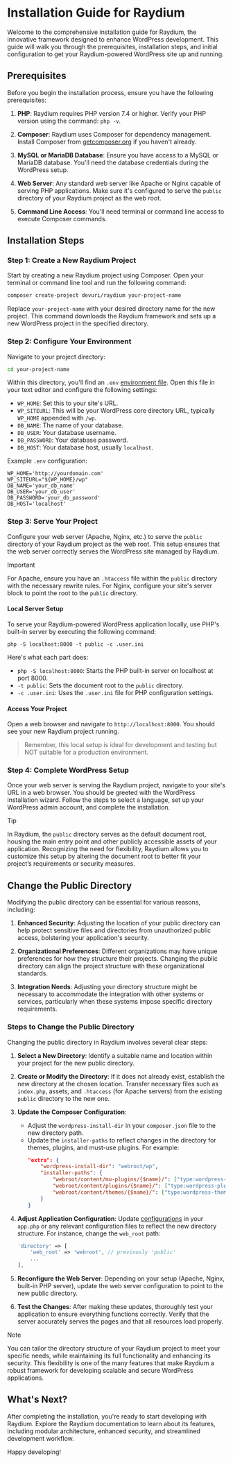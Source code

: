# Installation Guide for Raydium

Welcome to the comprehensive installation guide for Raydium, the innovative framework designed to enhance WordPress development. This guide will walk you through the prerequisites, installation steps, and initial configuration to get your Raydium-powered WordPress site up and running.

## Prerequisites

Before you begin the installation process, ensure you have the following prerequisites:

1. **PHP**: Raydium requires PHP version 7.4 or higher. Verify your PHP version using the command: `php -v`.

2. **Composer**: Raydium uses Composer for dependency management. Install Composer from [getcomposer.org](https://getcomposer.org/download/) if you haven't already.

3. **MySQL or MariaDB Database**: Ensure you have access to a MySQL or MariaDB database. You'll need the database credentials during the WordPress setup.

4. **Web Server**: Any standard web server like Apache or Nginx capable of serving PHP applications. Make sure it's configured to serve the `public` directory of your Raydium project as the web root.

5. **Command Line Access**: You'll need terminal or command line access to execute Composer commands.

## Installation Steps

### Step 1: Create a New Raydium Project

Start by creating a new Raydium project using Composer. Open your terminal or command line tool and run the following command:

```bash
composer create-project devuri/raydium your-project-name
```

Replace `your-project-name` with your desired directory name for the new project. This command downloads the Raydium framework and sets up a new WordPress project in the specified directory.

### Step 2: Configure Your Environment

Navigate to your project directory:

```bash
cd your-project-name
```

Within this directory, you'll find an `.env` [environment file](../customization/environment-file). Open this file in your text editor and configure the following settings:

- `WP_HOME`: Set this to your site's URL.
- `WP_SITEURL`: This will be your WordPress core directory URL, typically `WP_HOME` appended with `/wp`.
- `DB_NAME`: The name of your database.
- `DB_USER`: Your database username.
- `DB_PASSWORD`: Your database password.
- `DB_HOST`: Your database host, usually `localhost`.

Example `.env` configuration:

```dotenv
WP_HOME='http://yourdomain.com'
WP_SITEURL="${WP_HOME}/wp"
DB_NAME='your_db_name'
DB_USER='your_db_user'
DB_PASSWORD='your_db_password'
DB_HOST='localhost'
```

### Step 3: Serve Your Project

Configure your web server (Apache, Nginx, etc.) to serve the `public` directory of your Raydium project as the web root. This setup ensures that the web server correctly serves the WordPress site managed by Raydium.

> [!IMPORTANT]
> For Apache, ensure you have an `.htaccess` file within the `public` directory with the necessary rewrite rules. For Nginx, configure your site's server block to point the root to the `public` directory.


#### Local Server Setup

To serve your Raydium-powered WordPress application locally, use PHP's built-in server by executing the following command:

```shell
php -S localhost:8000 -t public -c .user.ini
```

Here's what each part does:
- `php -S localhost:8000`: Starts the PHP built-in server on localhost at port 8000.
- `-t public`: Sets the document root to the `public` directory.
- `-c .user.ini`: Uses the `.user.ini` file for PHP configuration settings.

#### Access Your Project

Open a web browser and navigate to `http://localhost:8000`. You should see your new Raydium project running.

> Remember, this local setup is ideal for development and testing but NOT suitable for a production environment.

### Step 4: Complete WordPress Setup

Once your web server is serving the Raydium project, navigate to your site's URL in a web browser. You should be greeted with the WordPress installation wizard. Follow the steps to select a language, set up your WordPress admin account, and complete the installation.

> [!TIP]
> In Raydium, the `public` directory serves as the default document root, housing the main entry point and other publicly accessible assets of your application. Recognizing the need for flexibility, Raydium allows you to customize this setup by altering the document root to better fit your project’s requirements or security measures.

## Change the Public Directory
Modifying the public directory can be essential for various reasons, including:

1. **Enhanced Security**: Adjusting the location of your public directory can help protect sensitive files and directories from unauthorized public access, bolstering your application's security.

2. **Organizational Preferences**: Different organizations may have unique preferences for how they structure their projects. Changing the public directory can align the project structure with these organizational standards.

3. **Integration Needs**: Adjusting your directory structure might be necessary to accommodate the integration with other systems or services, particularly when these systems impose specific directory requirements.

### Steps to Change the Public Directory

Changing the public directory in Raydium involves several clear steps:

1. **Select a New Directory**: Identify a suitable name and location within your project for the new public directory.

2. **Create or Modify the Directory**: If it does not already exist, establish the new directory at the chosen location. Transfer necessary files such as `index.php`, assets, and `.htaccess` (for Apache servers) from the existing `public` directory to the new one.

3. **Update the Composer Configuration**:
    - Adjust the `wordpress-install-dir` in your `composer.json` file to the new directory path.
    - Update the `installer-paths` to reflect changes in the directory for themes, plugins, and must-use plugins. For example:
      ```json
      "extra": {
          "wordpress-install-dir": "webroot/wp",
          "installer-paths": {
              "webroot/content/mu-plugins/{$name}/": ["type:wordpress-muplugin"],
              "webroot/content/plugins/{$name}/": ["type:wordpress-plugin"],
              "webroot/content/themes/{$name}/": ["type:wordpress-theme"]
          }
      }
      ```

4. **Adjust Application Configuration**: Update  [configurations](../reference/configuration) in your `app.php` or any relevant configuration files to reflect the new directory structure. For instance, change the `web_root` path:
    ```php
    'directory' => [
        'web_root' => 'webroot', // previously 'public'
        ...
    ],
    ```

5. **Reconfigure the Web Server**: Depending on your setup (Apache, Nginx, built-in PHP server), update the web server configuration to point to the new public directory.

6. **Test the Changes**: After making these updates, thoroughly test your application to ensure everything functions correctly. Verify that the server accurately serves the pages and that all resources load properly.

> [!NOTE]
> You can tailor the directory structure of your Raydium project to meet your specific needs, while maintaining its full functionality and enhancing its security. This flexibility is one of the many features that make Raydium a robust framework for developing scalable and secure WordPress applications.


## What's Next?

After completing the installation, you're ready to start developing with Raydium. Explore the Raydium documentation to learn about its features, including modular architecture, enhanced security, and streamlined development workflow.

Happy developing!
